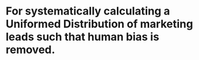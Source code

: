 # For systematically calculating a Uniformed Distribution of marketing leads such that human bias is removed.